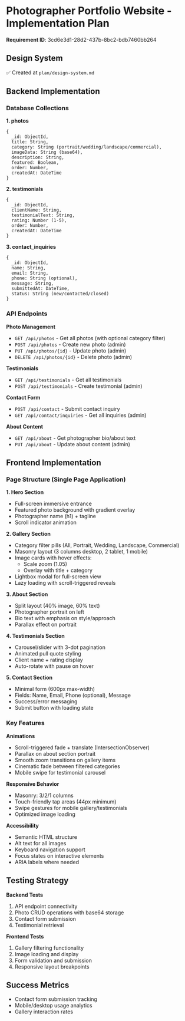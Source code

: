 # Photographer Portfolio Website - Implementation Plan

**Requirement ID**: 3cd6e3d1-28d2-437b-8bc2-bdb7460bb264

## Design System
✅ Created at `plan/design-system.md`

## Backend Implementation

### Database Collections

**1. photos**
```
{
  _id: ObjectId,
  title: String,
  category: String (portrait/wedding/landscape/commercial),
  imageData: String (base64),
  description: String,
  featured: Boolean,
  order: Number,
  createdAt: DateTime
}
```

**2. testimonials**
```
{
  _id: ObjectId,
  clientName: String,
  testimonialText: String,
  rating: Number (1-5),
  order: Number,
  createdAt: DateTime
}
```

**3. contact_inquiries**
```
{
  _id: ObjectId,
  name: String,
  email: String,
  phone: String (optional),
  message: String,
  submittedAt: DateTime,
  status: String (new/contacted/closed)
}
```

### API Endpoints

**Photo Management**
- `GET /api/photos` - Get all photos (with optional category filter)
- `POST /api/photos` - Create new photo (admin)
- `PUT /api/photos/{id}` - Update photo (admin)
- `DELETE /api/photos/{id}` - Delete photo (admin)

**Testimonials**
- `GET /api/testimonials` - Get all testimonials
- `POST /api/testimonials` - Create testimonial (admin)

**Contact Form**
- `POST /api/contact` - Submit contact inquiry
- `GET /api/contact/inquiries` - Get all inquiries (admin)

**About Content**
- `GET /api/about` - Get photographer bio/about text
- `PUT /api/about` - Update about content (admin)

## Frontend Implementation

### Page Structure (Single Page Application)

**1. Hero Section**
- Full-screen immersive entrance
- Featured photo background with gradient overlay
- Photographer name (h1) + tagline
- Scroll indicator animation

**2. Gallery Section**
- Category filter pills (All, Portrait, Wedding, Landscape, Commercial)
- Masonry layout (3 columns desktop, 2 tablet, 1 mobile)
- Image cards with hover effects:
  - Scale zoom (1.05)
  - Overlay with title + category
- Lightbox modal for full-screen view
- Lazy loading with scroll-triggered reveals

**3. About Section**
- Split layout (40% image, 60% text)
- Photographer portrait on left
- Bio text with emphasis on style/approach
- Parallax effect on portrait

**4. Testimonials Section**
- Carousel/slider with 3-dot pagination
- Animated pull quote styling
- Client name + rating display
- Auto-rotate with pause on hover

**5. Contact Section**
- Minimal form (600px max-width)
- Fields: Name, Email, Phone (optional), Message
- Success/error messaging
- Submit button with loading state

### Key Features

**Animations**
- Scroll-triggered fade + translate (IntersectionObserver)
- Parallax on about section portrait
- Smooth zoom transitions on gallery items
- Cinematic fade between filtered categories
- Mobile swipe for testimonial carousel

**Responsive Behavior**
- Masonry: 3/2/1 columns
- Touch-friendly tap areas (44px minimum)
- Swipe gestures for mobile gallery/testimonials
- Optimized image loading

**Accessibility**
- Semantic HTML structure
- Alt text for all images
- Keyboard navigation support
- Focus states on interactive elements
- ARIA labels where needed

## Testing Strategy

**Backend Tests**
1. API endpoint connectivity
2. Photo CRUD operations with base64 storage
3. Contact form submission
4. Testimonial retrieval

**Frontend Tests**
1. Gallery filtering functionality
2. Image loading and display
3. Form validation and submission
4. Responsive layout breakpoints

## Success Metrics
- Contact form submission tracking
- Mobile/desktop usage analytics
- Gallery interaction rates
